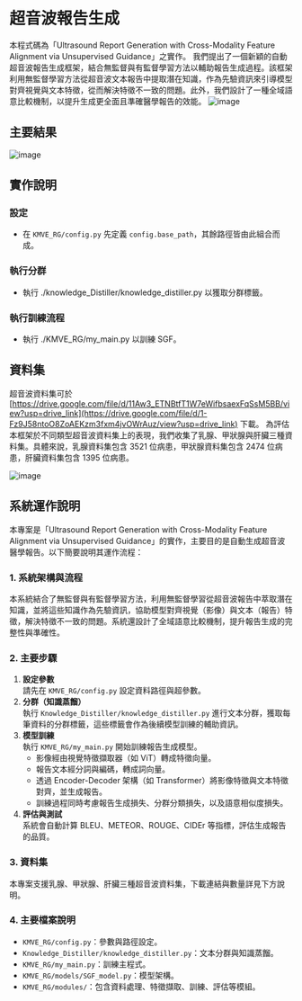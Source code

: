 # 超音波報告生成
本程式碼為「Ultrasound Report Generation with Cross-Modality Feature Alignment via Unsupervised Guidance」之實作。
我們提出了一個新穎的自動超音波報告生成框架，結合無監督與有監督學習方法以輔助報告生成過程。該框架利用無監督學習方法從超音波文本報告中提取潛在知識，作為先驗資訊來引導模型對齊視覺與文本特徵，從而解決特徵不一致的問題。此外，我們設計了一種全域語意比較機制，以提升生成更全面且準確醫學報告的效能。
![image](https://github.com/LijunRio/Ultrasound-Report-Generation/assets/91274335/63fe3ae3-293a-45b1-af9a-099468c644fc)

## 主要結果
![image](https://github.com/LijunRio/Ultrasound-Report-Generation/assets/91274335/c216ef5e-8bea-4ca5-8214-de339a136861)

## 實作說明
### 設定
- 在 `KMVE_RG/config.py` 先定義 `config.base_path`，其餘路徑皆由此組合而成。

### 執行分群
- 執行 ./knowledge_Distiller/knowledge_distiller.py 以獲取分群標籤。

### 執行訓練流程
- 執行 ./KMVE_RG/my_main.py 以訓練 SGF。

## 資料集
超音波資料集可於 [https://drive.google.com/file/d/11Aw3_ETNBtfT1W7eWifbsaexFqSsM5BB/view?usp=drive_link](https://drive.google.com/file/d/1-Fz9J58ntoO8ZoAEKzm3fxm4jvOWrAuz/view?usp=drive_link) 下載。
為評估本框架於不同類型超音波資料集上的表現，我們收集了乳腺、甲狀腺與肝臟三種資料集。具體來說，乳腺資料集包含 3521 位病患，甲狀腺資料集包含 2474 位病患，肝臟資料集包含 1395 位病患。

![image](https://github.com/LijunRio/Ultrasound-Report-Generation/assets/91274335/d3bb3c79-7ad9-4cfa-92be-07a63734b4da)

## 系統運作說明

本專案是「Ultrasound Report Generation with Cross-Modality Feature Alignment via Unsupervised Guidance」的實作，主要目的是自動生成超音波醫學報告。以下簡要說明其運作流程：

### 1. 系統架構與流程
本系統結合了無監督與有監督學習方法，利用無監督學習從超音波報告中萃取潛在知識，並將這些知識作為先驗資訊，協助模型對齊視覺（影像）與文本（報告）特徵，解決特徵不一致的問題。系統還設計了全域語意比較機制，提升報告生成的完整性與準確性。

### 2. 主要步驟
1. **設定參數**  
   請先在 `KMVE_RG/config.py` 設定資料路徑與超參數。
2. **分群（知識蒸餾）**  
   執行 `Knowledge_Distiller/knowledge_distiller.py` 進行文本分群，獲取每筆資料的分群標籤，這些標籤會作為後續模型訓練的輔助資訊。
3. **模型訓練**  
   執行 `KMVE_RG/my_main.py` 開始訓練報告生成模型。
   - 影像經由視覺特徵擷取器（如 ViT）轉成特徵向量。
   - 報告文本經分詞與編碼，轉成詞向量。
   - 透過 Encoder-Decoder 架構（如 Transformer）將影像特徵與文本特徵對齊，並生成報告。
   - 訓練過程同時考慮報告生成損失、分群分類損失，以及語意相似度損失。
4. **評估與測試**  
   系統會自動計算 BLEU、METEOR、ROUGE、CIDEr 等指標，評估生成報告的品質。

### 3. 資料集
本專案支援乳腺、甲狀腺、肝臟三種超音波資料集，下載連結與數量詳見下方說明。

### 4. 主要檔案說明
- `KMVE_RG/config.py`：參數與路徑設定。
- `Knowledge_Distiller/knowledge_distiller.py`：文本分群與知識蒸餾。
- `KMVE_RG/my_main.py`：訓練主程式。
- `KMVE_RG/models/SGF_model.py`：模型架構。
- `KMVE_RG/modules/`：包含資料處理、特徵擷取、訓練、評估等模組。